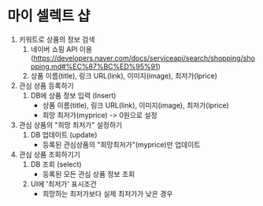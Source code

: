 # 마이 셀렉트 샵

1. 키워트로 상품의 정보 검색
    1. 네이버 쇼핑 API 이용 (https://developers.naver.com/docs/serviceapi/search/shopping/shopping.md#%EC%87%BC%ED%95%91)
    2. 상품 이름(title), 링크 URL(link), 이미지(image), 최저가(lprice)
2. 관심 상품 등록하기 
    1. DB에 상품 정보 입력 (Insert)
        - 상품 이름(title), 링크 URL(link), 이미지(image), 최저가(lprice)
        - 희망 최저가(myprice) -> 0원으로 설정
3. 관심 상품의 "희망 최저가" 설정하기
    1. DB 업데이트 (update)
        -  등록된 관심상품의 "희망최저가"(myprice)만 업데이트
4. 관심 상품 조회하기기
    1. DB 조회 (select)
        - 등록된 모든 관심 상품 정보 조회
    2. UI에 '최저가' 표시조건
        - 희망하는 최저가보다 실제 최저가가 낮은 경우
